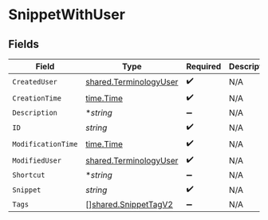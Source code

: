 # SnippetWithUser


## Fields

| Field                                                            | Type                                                             | Required                                                         | Description                                                      |
| ---------------------------------------------------------------- | ---------------------------------------------------------------- | ---------------------------------------------------------------- | ---------------------------------------------------------------- |
| `CreatedUser`                                                    | [shared.TerminologyUser](../../models/shared/terminologyuser.md) | :heavy_check_mark:                                               | N/A                                                              |
| `CreationTime`                                                   | [time.Time](https://pkg.go.dev/time#Time)                        | :heavy_check_mark:                                               | N/A                                                              |
| `Description`                                                    | **string*                                                        | :heavy_minus_sign:                                               | N/A                                                              |
| `ID`                                                             | *string*                                                         | :heavy_check_mark:                                               | N/A                                                              |
| `ModificationTime`                                               | [time.Time](https://pkg.go.dev/time#Time)                        | :heavy_check_mark:                                               | N/A                                                              |
| `ModifiedUser`                                                   | [shared.TerminologyUser](../../models/shared/terminologyuser.md) | :heavy_check_mark:                                               | N/A                                                              |
| `Shortcut`                                                       | **string*                                                        | :heavy_minus_sign:                                               | N/A                                                              |
| `Snippet`                                                        | *string*                                                         | :heavy_check_mark:                                               | N/A                                                              |
| `Tags`                                                           | [][shared.SnippetTagV2](../../models/shared/snippettagv2.md)     | :heavy_minus_sign:                                               | N/A                                                              |